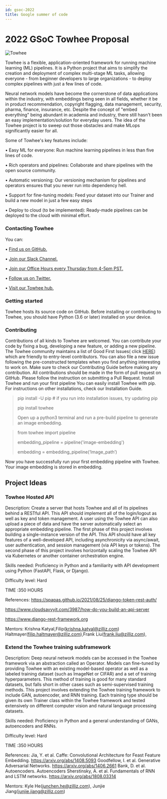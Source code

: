 ```yaml
---
id: gsoc-2022
title: Google summer of code
---
```


# 2022 GSoC Towhee Proposal

![Towhee](https://towhee.io/assets/img/logo-title.png)

Towhee is a flexible, application-oriented framework for running machine learning (ML) pipelines. It is a Python project that aims to simplify the creation and deployment of complex multi-stage ML tasks, allowing everyone - from beginner developers to large organizations - to deploy complex pipelines with just a few lines of code.

Neural network models have become the cornerstone of data applications within the industry, with embeddings being seen in all fields, whether it be in product recommendation, copyright flagging, data management, security, pharma, finance, insurance, etc. Despite the concept of "embed everything" being abundant in academia and industry, there still hasn't been an easy implementation/solution for everyday users. The idea of the Towhee project is to sweep out those obstacles and make MLops significantly easier for all.

Some of Towhee's key features include:

• Easy ML for everyone: Run machine learning pipelines in less than five lines of code.

• Rich operators and pipelines: Collaborate and share pipelines with the open source community.

• Automatic versioning: Our versioning mechanism for pipelines and operators ensures that you never run into dependency hell.

• Support for fine-tuning models: Feed your dataset into our Trainer and build a new model in just a few easy steps

• Deploy to cloud (to be implemented): Ready-made pipelines can be deployed to the cloud with minimal effort.

### Contacting Towhee

You can:

• [Find us on GitHub.](https://github.com/towhee-io/towhee)

• [Join our Slack Channel.](https://slack.towhee.io/)

• [Join our Office Hours every Thursday from 4-5pm PST.](https://bit.ly/3gy3kjL)

• [Follow us on Twitter.](https://twitter.com/towheeio)

• [Visit our Towhee hub.](http://towhee.io/)

<!-- • [Join our mailing list](towhee-users@towhee.io) -->

### Getting started

Towhee hosts its source code on GitHub. Before installing or contributing to Towhee, you should have Python (3.6 or later) installed on your device.

### Contributing

Contributions of all kinds to Towhee are welcomed. You can contribute your code by fixing a bug, developing a new feature, or adding a new pipeline.
The Towhee community maintains a list of Good First Issues( click [HERE](https://github.com/towhee-io/towhee/labels/good%20first%20issue)) which are friendly to entry-level contributors. You can also file a new issue following the pre-constructed templates when you find anything interesting to work on.
Make sure to check our Contributing Guide before making any contribution. All contributions should be made in the form of pull request on GitHub. Please follow the instruction on submitting a Pull Request.
Install Towhee and run your first pipeline
You can easily install Towhee with pip. For instructions on other installations, check our Installation Guide.

> pip install -U pip # if you run into installation issues, try updating pip
>
> pip install towhee
>
> Open up a python3 terminal and run a pre-build pipeline to generate an image embedding.

> from towhee import pipeline
>
> embedding_pipeline = pipeline('image-embedding')
>
> embedding = embedding_pipeline(‘Image_path’)

Now you have successfully run your first embedding pipeline with Towhee. Your image embedding is stored in embedding.

## Project Ideas

### Towhee Hosted API

Description: Create a server that hosts Towhee and all of its pipelines behind a RESTful API. This API should implement all of the login/logout as well as key and token management. A user using the Towhee API can also upload a piece of data and have the server automatically select an appropriate embedding pipeline. The first phase of this project involves building a single-instance version of the API. This API should have all key features of a well-developed API, including asynchronicity via async/await, user authentication, and session management (via API keys or tokens). The second phase of this project involves horizontally scaling the Towhee API via Kubernetes or another container orchestration engine.

Skills needed: Proficiency in Python and a familiarity with API development using Python (FastAPI, Flask, or Django).

Difficulty level: Hard

TIME :350 HOURS

References: https://spapas.github.io/2021/08/25/django-token-rest-auth/

https://www.cloudsavvyit.com/3987/how-do-you-build-an-api-server

https://www.django-rest-framework.org

Mentors: Krishna Katyal,Filip(krishna.katyal@zilliz.com) Haltmayer(filip.haltmayer@zilliz.com),Frank Liu(frank.liu@zilliz.com),

### Extend the Towhee training subframework

Description: Deep neural network models can be accessed in the Towhee framework via an abstraction called an Operator. Models can fine-tuned by providing Towhee with an existing model-based operator as well as a labeled training dataset (such as ImageNet or CIFAR) and a set of training hyperparameters. This method of training is good for many standard datasets, but falls short in other cases such as semi-supervised training methods. This project involves extending the Towhee training framework to include GAN, autoencoder, and RNN training. Each training type should be given its own Trainer class within the Towhee framework and tested extensively on different computer vision and natural language processing datasets.

Skills needed: Proficiency in Python and a general understanding of GANs, autoencoders and RNNs.

Difficulty level: Hard

TIME :350 HOURS

References: Jia, Y. et al. Caffe: Convolutional Architecture for Feast Feature Embedding. https://arxiv.org/abs/1408.5093
Goodfellow, I. et al. Generative Adversarial Networks. https://arxiv.org/abs/1406.2661
Bank, D. et al. Autoencoders. Autoencoders
Sherstinsky, A. et al. Fundamentals of RNN and LSTM networks. https://arxiv.org/abs/1808.03314

Mentors: Kyle He(junchen.he@zilliz.com), Junjie Jiang(junjie.jiang@zilliz.com)
